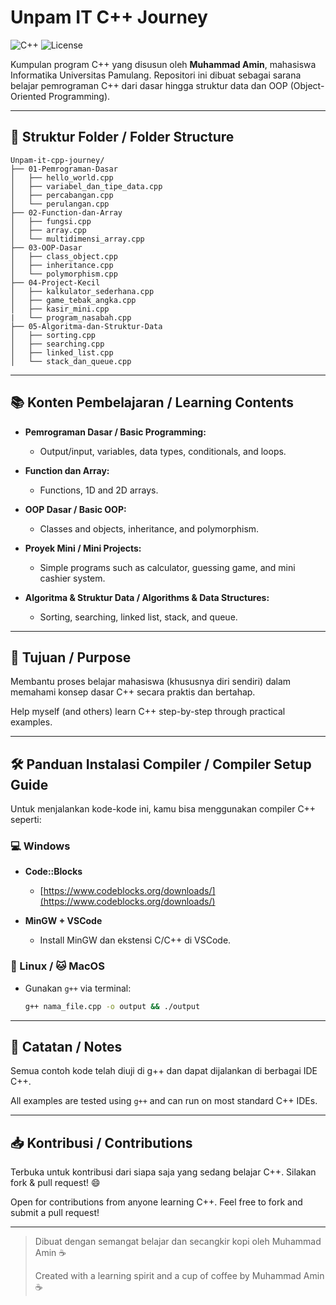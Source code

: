 # Unpam IT C++ Journey

![C++](https://img.shields.io/badge/language-C%2B%2B-blue?style=flat-square)
![License](https://img.shields.io/badge/status-belajar-informational?style=flat-square)

Kumpulan program C++ yang disusun oleh **Muhammad Amin**, mahasiswa Informatika Universitas Pamulang. Repositori ini dibuat sebagai sarana belajar pemrograman C++ dari dasar hingga struktur data dan OOP (Object-Oriented Programming).

---

## 📁 Struktur Folder / Folder Structure

```
Unpam-it-cpp-journey/
├── 01-Pemrograman-Dasar
│   ├── hello_world.cpp
│   ├── variabel_dan_tipe_data.cpp
│   ├── percabangan.cpp
│   └── perulangan.cpp
├── 02-Function-dan-Array
│   ├── fungsi.cpp
│   ├── array.cpp
│   └── multidimensi_array.cpp
├── 03-OOP-Dasar
│   ├── class_object.cpp
│   ├── inheritance.cpp
│   └── polymorphism.cpp
├── 04-Project-Kecil
│   ├── kalkulator_sederhana.cpp
│   ├── game_tebak_angka.cpp
│   ├── kasir_mini.cpp
|   └── program_nasabah.cpp
├── 05-Algoritma-dan-Struktur-Data
│   ├── sorting.cpp
│   ├── searching.cpp
│   ├── linked_list.cpp
│   └── stack_dan_queue.cpp
```

---

## 📚 Konten Pembelajaran / Learning Contents

* **Pemrograman Dasar / Basic Programming:**

  * Output/input, variables, data types, conditionals, and loops.
* **Function dan Array:**

  * Functions, 1D and 2D arrays.
* **OOP Dasar / Basic OOP:**

  * Classes and objects, inheritance, and polymorphism.
* **Proyek Mini / Mini Projects:**

  * Simple programs such as calculator, guessing game, and mini cashier system.
* **Algoritma & Struktur Data / Algorithms & Data Structures:**

  * Sorting, searching, linked list, stack, and queue.

---

## 🎯 Tujuan / Purpose

Membantu proses belajar mahasiswa (khususnya diri sendiri) dalam memahami konsep dasar C++ secara praktis dan bertahap.

Help myself (and others) learn C++ step-by-step through practical examples.

---

## 🛠️ Panduan Instalasi Compiler / Compiler Setup Guide

Untuk menjalankan kode-kode ini, kamu bisa menggunakan compiler C++ seperti:

### 💻 Windows

* **Code::Blocks**

  * [https://www.codeblocks.org/downloads/](https://www.codeblocks.org/downloads/)
* **MinGW + VSCode**

  * Install MinGW dan ekstensi C/C++ di VSCode.

### 🐧 Linux / 🐱 MacOS

* Gunakan `g++` via terminal:

  ```bash
  g++ nama_file.cpp -o output && ./output
  ```

---

## 📌 Catatan / Notes

Semua contoh kode telah diuji di g++ dan dapat dijalankan di berbagai IDE C++.

All examples are tested using `g++` and can run on most standard C++ IDEs.

---

## 📥 Kontribusi / Contributions

Terbuka untuk kontribusi dari siapa saja yang sedang belajar C++. Silakan fork & pull request! 😄

Open for contributions from anyone learning C++. Feel free to fork and submit a pull request!

---

> Dibuat dengan semangat belajar dan secangkir kopi oleh Muhammad Amin ☕
>
> Created with a learning spirit and a cup of coffee by Muhammad Amin ☕
